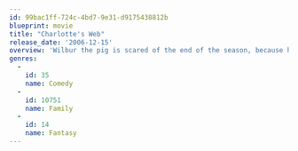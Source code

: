 ```yaml
---
id: 99bac1ff-724c-4bd7-9e31-d9175438812b
blueprint: movie
title: "Charlotte's Web"
release_date: '2006-12-15'
overview: 'Wilbur the pig is scared of the end of the season, because he knows that come that time, he will end up on the dinner table. He hatches a plan with Charlotte, a spider that lives in his pen, to ensure that this will never happen.'
genres:
  -
    id: 35
    name: Comedy
  -
    id: 10751
    name: Family
  -
    id: 14
    name: Fantasy
---
```


